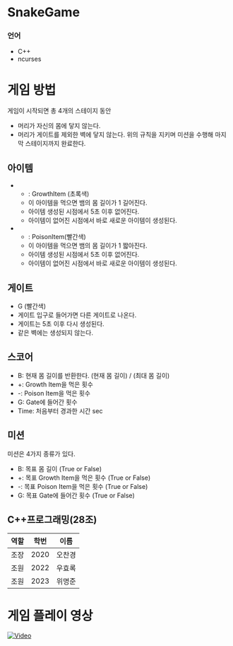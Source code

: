 # SnakeGame

###  언어

- C++
- ncurses

# 게임 방법
게임이 시작되면 총 4개의 스테이지 동안 
- 머리가 자신의 몸에 닿지 않는다.
- 머리가 게이트를 제외한 벽에 닿지 않는다.
위의 규칙을 지키며 미션을 수행해 마지막 스테이지까지 완료한다.

## 아이템

-  + : GrowthItem (초록색)
    - 이 아이템을 먹으면 뱀의 몸 길이가 1 길어진다.
    - 아이템 생성된 시점에서 5초 이후 없어진다.
    - 아이템이 없어진 시점에서 바로 새로운 아이템이 생성된다.

-  - : PoisonItem(빨간색)
    - 이 아이템을 먹으면 뱀의 몸 길이가 1 짧아진다.
    - 아이템 생성된 시점에서 5초 이후 없어진다.
    - 아이템이 없어진 시점에서 바로 새로운 아이템이 생성된다.

## 게이트

- G (빨간색)
- 게이트 입구로 들어가면 다른 게이트로 나온다.
- 게이트는 5초 이후 다시 생성된다.
- 같은 벽에는 생성되지 않는다.

## 스코어

- B: 현재 몸 길이를 반환한다. (현재 몸 길이) / (최대 몸 길이)
- +: Growth Item을 먹은 횟수
- -: Poison Item을 먹은 횟수
- G: Gate에 들어간 횟수
- Time: 처음부터 경과한 시간 sec

## 미션

미션은 4가지 종류가 있다.

- B: 목표 몸 길이 (True or False)
- +: 목표 Growth Item을 먹은 횟수 (True or False)
- -: 목표 Poison Item을 먹은 횟수 (True or False)
- G: 목표 Gate에 들어간 횟수 (True or False)


## C++프로그래밍(28조)

| 역할 | 학번 | 이름   |
|------|------|--------|
| 조장 | 2020 | 오찬경 |
| 조원 | 2022 | 우효록 |
| 조원 | 2023 | 위명준 |


# 게임 플레이 영상

[![Video](https://img.youtube.com/vi/C7yEZ5KVEO0/0.jpg)](https://youtu.be/C7yEZ5KVEO0)
